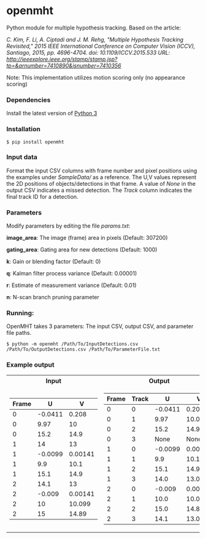 # openmht
Python module for multiple hypothesis tracking. Based on the article:

_C. Kim, F. Li, A. Ciptadi and J. M. Rehg, "Multiple Hypothesis Tracking Revisited," 2015 IEEE International Conference on Computer Vision (ICCV), Santiago, 2015, pp. 4696-4704.
doi: 10.1109/ICCV.2015.533
URL: http://ieeexplore.ieee.org/stamp/stamp.jsp?tp=&arnumber=7410890&isnumber=7410356_

Note: This implementation utilizes motion scoring only (no appearance scoring)

### Dependencies
 Install the latest version of [Python 3](https://www.python.org/downloads/)
 
### Installation

```$ pip install openmht```

### Input data
Format the input CSV columns with frame number and pixel positions using the examples under *SampleData/* as a reference.
The U,V values represent the 2D positions of objects/detections in that frame. A value of *None* in the output CSV indicates a missed detection. The *Track* column indicates the final track ID for a detection.

### Parameters
Modify parameters by editing the file *params.txt*:

**image_area**: The image (frame) area in pixels (Default: 307200)

**gating_area**:  Gating area for new detections (Default: 1000)

**k**: Gain or blending factor (Default: 0)

**q**:  Kalman filter process variance (Default: 0.00001)

**r**: Estimate of measurement variance (Default: 0.01)

**n**: N-scan branch pruning parameter

### Running:
OpenMHT takes 3 parameters: The input CSV, output CSV, and parameter file paths.

```$ python -m openmht /Path/To/InputDetections.csv /Path/To/OutputDetections.csv /Path/To/ParameterFile.txt```

### Example output
<table>
<tr><th>Input</th><th>Output</th></tr>
<tr><td>

| Frame | U | V |
|--|--|--|
0|-0.0411|0.208
0|9.97|10
0|15.2|14.9
1|14|13
1|-0.0099|0.00141
1|9.9|10.1
1|15.1|14.9
2|14.1|13
2|-0.009|0.00141
2|10|10.099
2|15|14.89

</td><td>

|Frame|Track|U|V| 
|--|--|--|--|
0|0|-0.0411|0.208
0|1|9.97|10.0
0|2|15.2|14.9
0|3|None|None
1|0|-0.0099|0.00141
1|1|9.9|10.1
1|2|15.1|14.9
1|3|14.0|13.0
2|0|-0.009|0.00141
2|1|10.0|10.099
2|2|15.0|14.89
2|3|14.1|13.0

</td></tr> </table>
